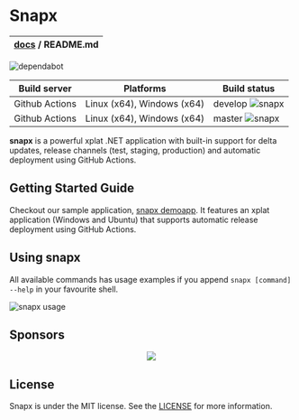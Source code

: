 # Snapx 

| [docs](.) / README.md |
|:---|

![dependabot](https://api.dependabot.com/badges/status?host=github&repo=fintermobilityas/snapx)

| Build server | Platforms | Build status |
|--------------|----------|--------------|
| Github Actions | Linux (x64), Windows (x64) | develop ![snapx](https://github.com/fintermobilityas/snapx/workflows/snapx/badge.svg?branch=master) |
| Github Actions | Linux (x64), Windows (x64) | master ![snapx](https://github.com/fintermobilityas/snapx/workflows/snapx/badge.svg?branch=develop) |

**snapx** is a powerful xplat .NET application with built-in support for delta updates, release channels (test, staging, production) and automatic deployment using GitHub Actions. 

## Getting Started Guide

Checkout our sample application, [snapx demoapp](https://github.com/fintermobilityas/snapx.demoapp). It features an xplat application (Windows and Ubuntu) that supports automatic release deployment using GitHub Actions.

## Using snapx

All available commands has usage examples if you append `snapx [command] --help` in your favourite shell. 

![snapx usage](https://github.com/fintermobilityas/snapx/blob/develop/docs/shell.png)

## Sponsors
<p align="center">
<a href="https://www.finterjobs.com" target="_blank"><img src="https://static.wixstatic.com/media/49c5ac_e5c089f7be224d6e92eb3f2f5edc3535~mv2.png/v1/crop/x_173,y_545,w_938,h_425/fill/w_189,h_87,al_c,q_85,usm_0.66_1.00_0.01/Finter%20Mobility%20AS%20gjennomsiktig%20bakgrun.webp"></a>
</p>

## License
Snapx is under the MIT license. See the [LICENSE](LICENSE.md) for more information.
